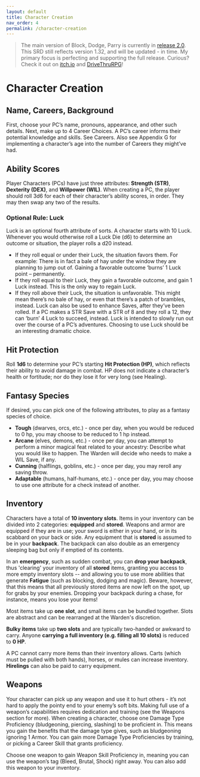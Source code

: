 ```yaml
---
layout: default
title: Character Creation
nav_order: 4
permalink: /character-creation
---
```

> The main version of Block, Dodge, Parry is currently in [release 2.0](https://dicegoblin.blog/out-now-block-dodge-parry-v2-0/). This SRD still reflects version 1.32, and will be updated - in time. My primary focus is perfecting and supporting the full release. Curious? Check it out on [itch.io](https://dicegoblingames.itch.io/block-dodge-parry) and [DriveThruRPG](https://www.drivethrurpg.com/product/425888/Block-Dodge-Parry--A-Levelless-Classless-Expansion-of-Cairn)!

# Character Creation
## Name, Careers, Background
First, choose your PC’s name, pronouns, appearance, and other such details. Next, make up to 4 Career Choices. A PC’s career informs their potential knowledge and skills. See Careers. Also see Appendix G for implementing a character’s age into the number of Careers they might’ve had.

## Ability Scores
Player Characters (PCs) have just three attributes: **Strength (STR)**, **Dexterity (DEX)**, and **Willpower (WIL)**.
When creating a PC, the player should roll 3d6 for each of their character’s ability scores, in order. They may then swap any two of the results.

### Optional Rule: Luck
Luck is an optional fourth attribute of sorts. A character starts with 10 Luck. Whenever you would otherwise roll a Luck Die (d6) to determine an outcome or situation, the player rolls a d20 instead. 
- If they roll equal or under their Luck, the situation favors them. For example: There is in fact a bale of hay under the window they are planning to jump out of. Gaining a favorable outcome ‘burns’ 1 Luck point – permanently.
- If they roll equal to their Luck, they gain a favorable outcome, and gain 1 Luck instead. This is the only way to regain Luck.
- If they roll above their Luck, the situation is unfavorable. This might mean there’s no bale of hay, or even that there’s a patch of brambles, instead.
Luck can also be used to enhance Saves, after they’ve been rolled. If a PC makes a STR Save with a STR of 8 and they roll a 12, they can ‘burn’ 4 Luck to succeed, instead.
Luck is intended to slowly run out over the course of a PC’s adventures. Choosing to use Luck should be an interesting dramatic choice.

## Hit Protection
Roll **1d6** to determine your PC’s starting **Hit Protection (HP)**, which reflects their ability to avoid damage in combat. HP does not indicate a character’s health or fortitude; nor do they lose it for very long (see Healing). 

## Fantasy Species
If desired, you can pick one of the following attributes, to play as a fantasy species of choice.
- **Tough** (dwarves, orcs, etc.) - once per day, when you would be reduced to 0 hp, you may choose to be reduced to 1 hp instead.
- **Arcane** (elves, demons, etc.) - once per day, you can attempt to perform a minor magical feat related to your ancestry: Describe what you would like to happen. The Warden will decide who needs to make a WIL Save, if any.
- **Cunning** (halflings, goblins, etc.) - once per day, you may reroll any saving throw.
-	**Adaptable** (humans, half-humans, etc.) - once per day, you may choose to use one attribute for a check instead of another.

## Inventory
Characters have a total of **10 inventory slots**. Items in your inventory can be divided into 2 categories: **equipped** and **stored**. Weapons and armor are equipped if they are in use; your sword is either in your hand, or in its scabbard on your back or side. Any equipment that is **stored** is assumed to be in your **backpack**. The backpack can also double as an emergency sleeping bag but only if emptied of its contents.

In an **emergency**, such as sudden combat, you can **drop your backpack**, thus 'clearing' your inventory of all **stored** items, granting you access to more empty inventory slots -- and allowing you to use more abilities that generate **Fatigue** (such as blocking, dodging and magic). Beware, however, that this means that all previously stored items are now left on the spot, up for grabs by your enemies. Dropping your backpack during a chase, for instance, means you lose your items!

Most items take up **one slot**, and small items can be bundled together. Slots are abstract and can be rearranged at the Warden's discretion.

**Bulky items** take up **two slots** and are typically two-handed or awkward to carry. Anyone **carrying a full inventory (e.g. filling all 10 slots)** is reduced to **0 HP**.

A PC cannot carry more items than their inventory allows. Carts (which must be pulled with both hands), horses, or mules can increase inventory. **Hirelings** can also be paid to carry equipment.

## Weapons
Your character can pick up any weapon and use it to hurt others - it’s not hard to apply the pointy end to your enemy’s soft bits. Making full use of a weapon’s capabilities requires dedication and training (see the Weapons section for more).
When creating a character, choose one Damage Type Proficiency (bludgeoning, piercing, slashing) to be proficient in. This means you gain the benefits that the damage type gives, such as bludgeoning ignoring 1 Armor. You can gain more Damage Type Proficiencies by training, or picking a Career Skill that grants proficiency.

Choose one weapon to gain Weapon Skill Proficiency in, meaning you can use the weapon’s tag (Bleed, Brutal, Shock) right away. You can also add this weapon to your inventory.

